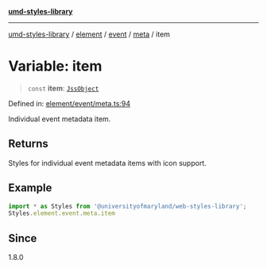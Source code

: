 [**umd-styles-library**](../../../../../../README.md)

***

[umd-styles-library](../../../../../../modules.md) / [element](../../../../../README.md) / [event](../../../README.md) / [meta](../README.md) / item

# Variable: item

> `const` **item**: [`JssObject`](../../../../../../utilities/namespaces/transform/type-aliases/JssObject.md)

Defined in: [element/event/meta.ts:94](https://github.com/UMD-Digital/design-system/blob/ada30a44686a89a90941bbd44a6f156101fc9b44/packages/styles/source/element/event/meta.ts#L94)

Individual event metadata item.

## Returns

Styles for individual event metadata items with icon support.

## Example

```typescript
import * as Styles from '@universityofmaryland/web-styles-library';
Styles.element.event.meta.item
```

## Since

1.8.0

